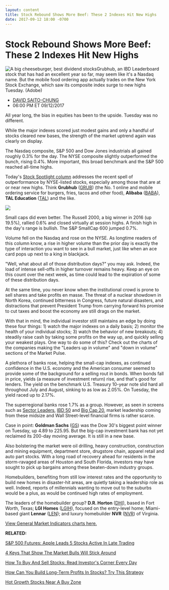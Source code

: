 ```yaml
---
layout: content
title: Stock Rebound Shows More Beef: These 2 Indexes Hit New Highs
date: 2017-09-12 18:00 -0700
---
```



Stock Rebound Shows More Beef: These 2 Indexes Hit New Highs
=============================================================


![A big cheeseburger, best dividend stocks](https://www.investors.com/wp-content/uploads/2016/08/stock-food-burger-1-adobe.jpg)Grubhub, an IBD Leaderboard stock that has had an excellent year so far, may seem like it's a Nasdaq name. But the mobile food ordering app actually trades on the New York Stock Exchange, which saw its composite index surge to new highs Tuesday. (Adobe)



* [DAVID SAITO-CHUNG](https://www.investors.com/author/chungd/ "Posts by DAVID SAITO-CHUNG")
* 06:00 PM ET 09/12/2017




All year long, the bias in equities has been to the upside. Tuesday was no different.


While the major indexes scored just modest gains and only a handful of stocks cleared new bases, the strength of the market uptrend again was clearly on display.


The Nasdaq composite, S&P 500 and Dow Jones industrials all gained roughly 0.3% for the day. The NYSE composite slightly outperformed the bunch, rising 0.4%. More important, this broad benchmark and the S&P 500 reached all-time highs.


Today's [Stock Spotlight column](http://research.investors.com/stock-lists/stock-spotlight/) addresses the recent spell of outperformance by NYSE-listed stocks, especially among those that are at or near new highs. Think **Grubhub** ([GRUB](https://research.investors.com/quote.aspx?symbol=GRUB)) (the No. 1 online and mobile ordering service for burgers, fries, tacos and other food), **Alibaba** ([BABA](https://research.investors.com/quote.aspx?symbol=BABA)), **TAL Education** ([TAL](https://research.investors.com/quote.aspx?symbol=TAL)) and the like.


![](https://www.investors.com/wp-content/uploads/2017/09/MP091217-177x300.png)


Small caps did even better. The Russell 2000, a big winner in 2016 (up 19.5%), rallied 0.6% and closed virtually at session highs. A finish high in the day's range is bullish. The S&P SmallCap 600 jumped 0.7%.


Volume fell on the Nasdaq and rose on the NYSE. As longtime readers of this column know, a rise in higher volume than the prior day is exactly the type of interaction you want to see in a bull market, just like when an ace card pops up next to a king in blackjack.


"Well, what about all of those distribution days?" you may ask. Indeed, the load of intense sell-offs in higher turnover remains heavy. Keep an eye on this count over the next week, as time could lead to the expiration of some of these distribution days.


At the same time, you never know when the institutional crowd is prone to sell shares and take profits en masse. The threat of a nuclear showdown in North Korea, continued bitterness in Congress, future natural disasters, and distractions that prevent President Trump from carrying forward his promise to cut taxes and boost the economy are still drags on the market.


With that in mind, the individual investor still maintains an edge by doing these four things: 1) watch the major indexes on a daily basis; 2) monitor the health of your individual stocks; 3) watch the behavior of new breakouts; 4) steadily raise cash by taking some profits on the way up, and quickly selling your weakest plays. One way to do some of this? Check out the charts of the companies making the "Leaders up in volume" and "down in volume" sections of the Market Pulse.


A plethora of banks rose, helping the small-cap indexes, as continued confidence in the U.S. economy and the American consumer seemed to provide some of the background for a selling rout in bonds. When bonds fall in price, yields (a measure of investment return) rise, and that's good for lenders. The yield on the benchmark U.S. Treasury 10-year note slid hard all throughout July and August, sinking to as low as 2.05%. On Tuesday, the yield raced up to 2.17%.



The superregional banks rose 1.7% as a group. However, as seen in screens such as [Sector Leaders](http://research.investors.com/stock-lists/sector-leaders), [IBD 50](http://research.investors.com/stock-lists/ibd-50/) and [Big Cap 20](http://research.investors.com/stock-lists/big-cap-20/), market leadership coming from these midsize and Wall Street-level financial firms is rather scarce.


Case in point: **Goldman Sachs** ([GS](https://research.investors.com/quote.aspx?symbol=GS)) was the Dow 30's biggest point winner on Tuesday, up 4.89 to 225.95. But the big-cap investment bank has not yet reclaimed its 200-day moving average. It is still in a new base.


Also bolstering the market were oil drilling, heavy construction, construction and mining equipment, department store, drugstore chain, apparel retail and auto part stocks. With a long road of recovery ahead for residents in the storm-ravaged areas of Houston and South Florida, investors may have sought to pick up bargains among these beaten-down industry groups.




Homebuilders, benefiting from still low interest rates and the opportunity to build new homes in disaster-hit areas, are quietly taking a leadership role as well. Indeed, reports of millennials wanting to move out to the suburbs would be a plus, as would be continued high rates of employment.


The leaders of the homebuilder group? **D.R. Horton** ([DHI](https://research.investors.com/quote.aspx?symbol=DHI)), based in Fort Worth, Texas; **LGI Homes** ([LGIH](https://research.investors.com/quote.aspx?symbol=LGIH)), focused on the entry-level home; Miami-based giant **Lennar** ([LEN](https://research.investors.com/quote.aspx?symbol=LEN)); and luxury homebuilder **NVR** ([NVR](https://research.investors.com/quote.aspx?symbol=NVR)) of Virginia.


[View General Market Indicators charts here.](https://www.investors.com/wp-content/uploads/2017/09/IBD1209152506GMI.pdf)


**RELATED:**


[S&P 500 Futures: Apple Leads 5 Stocks Active In Late Trading](https://www.investors.com/market-trend/stock-market-today/sp-500-futures-apple-leads-5-stocks-active-in-late-trading/)


[4 Keys That Show The Market Bulls Will Stick Around](https://www.investors.com/market-trend/the-big-picture/stocks-rebound-mildly-signs-market-bulls-will-stick-around/)


[How To Buy And Sell Stocks: Read Investor's Corner Every Day](https://www.investors.com/category/how-to-invest/investors-corner/)


[How Can You Build Long-Term Profits In Stocks? Try This Strategy](https://www.investors.com/how-to-invest/investors-corner/how-to-build-long-term-profits-in-stocks-take-many-gains-at-20-25/)


[Hot Growth Stocks Near A Buy Zone](https://www.investors.com/category/stock-lists/stocks-near-a-buy-zone/)




